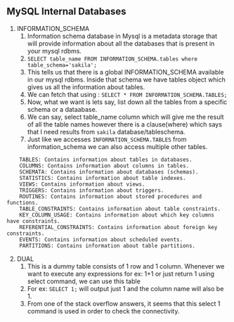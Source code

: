 ## MySQL Internal Databases
1. INFORMATION_SCHEMA
	1. Information schema database in Mysql is a metadata storage that will provide information about all the databases that is present in your mysql rdbms.
	2. `SELECT table_name FROM INFORMATION_SCHEMA.tables where table_schema='sakila';`
	3. This tells us that there is a global INFORMATION_SCHEMA available in our mysql rdbms. Inside that schema we have tables object which gives us all the information about tables.
	4. We can fetch that using : `SELECT * FROM INFORMATION_SCHEMA.TABLES;`
	5. Now, what we want is lets say, list down all the tables from a specific schema or a dataabase.
	6. We can say, select table_name column which will give me the result of all the table names however there is a clause(where) which says that I need results from `sakila` database/tableschema.
	7. Just like we accesses `INFORMATION_SCHEMA.TABLES` from information_schema we can also access multiple other tables. 
```
	TABLES: Contains information about tables in databases.
	COLUMNS: Contains information about columns in tables.
	SCHEMATA: Contains information about databases (schemas).
	STATISTICS: Contains information about table indexes.
	VIEWS: Contains information about views.
	TRIGGERS: Contains information about triggers.
	ROUTINES: Contains information about stored procedures and functions.
	TABLE_CONSTRAINTS: Contains information about table constraints.
	KEY_COLUMN_USAGE: Contains information about which key columns have constraints.
	REFERENTIAL_CONSTRAINTS: Contains information about foreign key constraints.
	EVENTS: Contains information about scheduled events.
	PARTITIONS: Contains information about table partitions.
```
2. DUAL
	1. This is a dummy table consists of 1 row and 1 column. Whenever we want to execute any expressions for ex: 1+1 or just return 1 using select command, we can use this table
	2. For ex: `SELECT 1;` will output just 1 and the column name will also be 1.
	3. From one of the stack overflow answers, it seems that this select 1 command is used in order to check the connectivity.